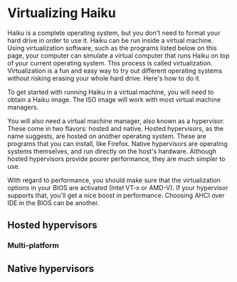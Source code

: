 # Virtualizing Haiku
Haiku is a complete operating system, but you don't need to format your hard drive in order to use it. Haiku can be run inside a virtual machine. Using virtualization software, such as the programs listed below on this page, your computer can simulate a virtual computer that runs Haiku on top of your current operating system. This process is called virtualization. Virtualization is a fun and easy way to try out different operating systems without risking erasing your whole hard drive. Here's how to do it.

To get started with running Haiku in a virtual machine, you will need to obtain a Haiku image. The ISO image will work with most virtual machine managers.

You will also need a virtual machine manager, also known as a hypervisor. These come in two flavors: hosted and native. Hosted hypervisors, as the name suggests, are hosted on another operating system. These are programs that you can install, like Firefox. Native hypervisors are operating systems themselves, and run directly on the host's hardware. Although hosted hypervisors provide poorer performance, they are much simpler to use.

With regard to performance, you should make sure that the virtualization options in your BIOS are activated (Intel VT-x or AMD-V). If your hypervisor supports that, you'll get a nice boost in performance. Choosing AHCI over IDE in the BIOS can be another.

## Hosted hypervisors

### Multi-platform

## Native hypervisors

